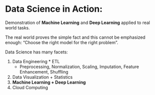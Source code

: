 # Data Science in Action:
Demonstration of **Machine Learning** and **Deep Learning** applied to real world tasks.

The real world proves the simple fact and this cannot be emphasized enough: 
“Choose the right model for the right problem”.

Data Science has many facets:

1.	Data Engineering
        * ETL
	* Preprocessing, Normalization, Scaling, Imputation, Feature Enhancement, Shuffling
2.	Data Visualization + Statistics
3.	**Machine Learning + Deep Learning**
4.	Cloud Computing




